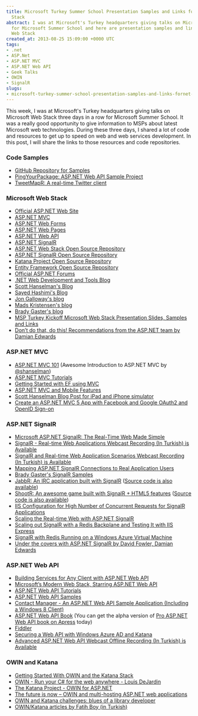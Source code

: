 ```yaml
---
title: Microsoft Turkey Summer School Presentation Samples and Links for .NET Web
  Stack
abstract: I was at Microsoft's Turkey headquarters giving talks on Microsoft Web Stack
  for Microsoft Summer School and here are presentation samples and links for .NET
  Web Stack
created_at: 2013-08-25 15:09:00 +0000 UTC
tags:
- .net
- ASP.Net
- ASP.NET MVC
- ASP.NET Web API
- Geek Talks
- OWIN
- SignalR
slugs:
- microsoft-turkey-summer-school-presentation-samples-and-links-fornet-web-stack
---
```


<p>This week, I was at Microsoft's Turkey headquarters giving talks on Microsoft Web Stack three days in a row for Microsoft Summer School. It was a really good opportunity to give information to MSPs about latest Microsoft web technologies. During these three days, I shared a lot of code and resources to get up to speed on web and web services development. In this post, I will share the links to those resources and code repositories.</p>
<h3>Code Samples</h3>
<ul>
<li><a href="https://github.com/tugberkugurlu/IstanbulMSFTSummerSchool201308">GitHub Repository for Samples</a></li>
<li><a href="https://github.com/tugberkugurlu/PingYourPackage">PingYourPackage: ASP.NET Web API Sample Project</a></li>
<li><a href="https://github.com/tugberkugurlu/TweetMapR">TweetMapR: A real-time Twitter client</a></li>
</ul>
<h3>Microsoft Web Stack</h3>
<ul>
<li><a href="http://asp.net/">Official ASP.NET Web Site</a> </li>
<li><a href="http://www.asp.net/mvc">ASP.NET MVC</a> </li>
<li><a href="http://asp.net/webforms">ASP.NET Web Forms</a> </li>
<li><a href="http://asp.net/web-pages">ASP.NET Web Pages</a> </li>
<li><a href="http://www.asp.net/web-api">ASP.NET Web API</a> </li>
<li><a href="http://asp.net/signalr">ASP.NET SignalR</a> </li>
<li><a href="http://aspnetwebstack.codeplex.com/">ASP.NET Web Stack Open Source Repository</a> </li>
<li><a href="http://github.com/SignalR/SignalR">ASP.NET SignalR Open Source Repository</a> </li>
<li><a href="http://katanaproject.codeplex.com/">Katana Project Open Source Repository</a> </li>
<li><a href="http://entityframework.codeplex.com/">Entity Framework Open Source Repository</a> </li>
<li><a href="https://forums.asp.net/">Official ASP.NET Forums</a></li>
<li><a href="http://blogs.msdn.com/b/webdev/">.NET Web Development and Tools Blog</a></li>
<li><a href="http://www.hanselman.com/blog/">Scott Hanselman's Blog</a></li>
<li><a href="http://www.sedodream.com/">Sayed Hashimi's Blog</a></li>
<li><a href="http://weblogs.asp.net/jgalloway/">Jon Galloway's blog</a></li>
<li><a href="http://madskristensen.net/">Mads Kristensen's blog</a></li>
<li><a href="http://www.bradygaster.com/">Brady Gaster's blog</a></li>
<li><a href="http://www.tugberkugurlu.com/archive/msp-turkey-kickoff-microsoft-web-stack-presentation-slides-samples-and-links">MSP Turkey Kickoff Microsoft Web Stack Presentation Slides, Samples and Links</a></li>
<li><a href="http://vimeo.com/68390507">Don&rsquo;t do that, do this! Recommendations from the ASP.NET team by Damian Edwards</a></li>
</ul>
<h3>ASP.NET MVC</h3>
<ul>
<li><a href="http://channel9.msdn.com/Events/DevDays/DevDays-2011-Netherlands/Devdays002">ASP.NET MVC 101</a> (Awesome Introduction to ASP.NET MVC by <a href="http://twitter.com/shanselman">@shanselman</a>) </li>
<li><a href="http://www.asp.net/mvc/tutorials">ASP.NET MVC Tutorials</a> </li>
<li><a href="http://www.asp.net/mvc/tutorials/getting-started-with-ef-using-mvc">Getting Started with EF using MVC</a> </li>
<li><a href="http://www.asp.net/mvc/tutorials/mvc-4/aspnet-mvc-4-mobile-features">ASP.NET MVC and Mobile Features</a> </li>
<li><a href="http://www.hanselman.com/blog/SimulatingAnIPhoneOrIPadBrowserForASPNETMobileWebDevelopmentWithWebMatrix2OrVisualStudio2012.aspx">Scott Hanselman Blog Post for iPad and iPhone simulator</a></li>
<li><a href="http://www.asp.net/mvc/tutorials/mvc-5/create-an-aspnet-mvc-5-app-with-facebook-and-google-oauth2-and-openid-sign-on">Create an ASP.NET MVC 5 App with Facebook and Google OAuth2 and OpenID Sign-on</a></li>
</ul>
<h3>ASP.NET SignalR</h3>
<ul>
<li><a href="http://channel9.msdn.com/Events/TechEd/NorthAmerica/2013/DEV-B302">Microsoft ASP.NET SignalR: The Real-Time Web Made Simple</a> </li>
<li><a href="http://www.tugberkugurlu.com/archive/signalr-real-time-web-applications-webcast-recording-in-turkish-is-available">SignalR - Real-time Web Applications Webcast Recording (In Turkish) is Available</a></li>
<li><a href="http://www.tugberkugurlu.com/archive/signalr-and-real-time-web-application-scenarios-webcast-recording-in-turkish-is-available">SignalR and Real-time Web Application Scenarios Webcast Recording (In Turkish) is Available</a></li>
<li><a href="http://www.tugberkugurlu.com/archive/mapping-asp-net-signalr-connections-to-real-application-users">Mapping ASP.NET SignalR Connections to Real Application Users</a></li>
<li><a href="https://github.com/bradygaster/SignalR-Samples">Brady Gaster's SignalR Samples</a> </li>
<li><a href="http://jabbr.net/">JabbR: An IRC application built with SignalR</a> (<a href="https://github.com/davidfowl/JabbR">Source code is also available</a>) </li>
<li><a href="http://shootr.signalr.net/">ShootR: An awesome game built with SignalR + HTML5 features</a> (<a href="https://github.com/NTaylorMullen/ShootR">Source code is also available</a>) </li>
<li><a href="https://github.com/SignalR/SignalR/wiki/Performance#maximum-concurrent-requests-per-cpu">IIS Configuration for High Number of Concurrent Requests for SignalR Applications</a></li>
<li><a href="http://channel9.msdn.com/Events/Build/2013/3-502">Scaling the Real-time Web with ASP.NET SignalR</a></li>
<li><a href="http://www.tugberkugurlu.com/archive/scaling-out-signalr-with-a-redis-backplane-and-testing-it-with-iis-express">Scaling out SignalR with a Redis Backplane and Testing It with IIS Express</a></li>
<li><a href="https://github.com/SignalR/SignalR/wiki/SignalR-with-Redis-Running-on-a-Windows-Azure-Virtual-Machine">SignalR with Redis Running on a Windows Azure Virtual Machine</a></li>
<li><a href="http://vimeo.com/68383353">Under the covers with ASP.NET SignalR by David Fowler, Damian Edwards</a></li>
</ul>
<h3>ASP.NET Web API</h3>
<ul>
<li><a href="http://channel9.msdn.com/Events/Build/2012/3-036">Building Services for Any Client with ASP.NET Web API</a> </li>
<li><a href="http://vimeo.com/43603472">Microsoft&rsquo;s Modern Web Stack, Starring ASP.NET Web API</a> </li>
<li><a href="http://www.asp.net/web-api">ASP.NET Web API Tutorials</a> </li>
<li><a href="http://www.asp.net/web-api/samples">ASP.NET Web API Samples</a> </li>
<li><a href="http://code.msdn.microsoft.com/Contact-Manager-Web-API-0e8e373d">Contact Manager - An ASP.NET Web API Sample Application (Including a Windows 8 Client)</a> </li>
<li><a href="http://www.amazon.com/gp/product/1430247258/ref=as_li_ss_tl?ie=UTF8&amp;camp=1789&amp;creative=390957&amp;creativeASIN=1430247258&amp;linkCode=as2&amp;tag=tugsblo0c-20">ASP.NET Web API Book</a> (You can get the alpha version of <a href="http://www.apress.com/9781430247258">Pro ASP.NET Web API book on Apress</a> today) </li>
<li><a href="http://www.fiddler2.com/fiddler2/">Fiddler</a></li>
<li><a href="http://www.cloudidentity.com/blog/2013/07/23/securing-a-web-api-with-windows-azure-ad-and-katana/">Securing a Web API with Windows Azure AD and Katana</a></li>
<li><a href="http://www.tugberkugurlu.com/archive/advanced-asp-net-web-api-webcast-offline-recording-in-turkish-is-available">Advanced ASP.NET Web API Webcast Offline Recording (In Turkish) is Available</a></li>
</ul>
<h3>OWIN and Katana</h3>
<ul>
<li><a href="http://www.tugberkugurlu.com/archive/getting-started-with-owin-and-the-katana-stack">Getting Started With OWIN and the Katana Stack</a></li>
<li><a href="http://vimeo.com/57007898">OWIN - Run your C# for the web anywhere - Louis DeJardin</a></li>
<li><a href="http://channel9.msdn.com/Shows/Web+Camps+TV/The-Katana-Project-OWIN-for-ASPNET">The Katana Project - OWIN for ASP.NET</a></li>
<li><a href="http://www.strathweb.com/2013/05/the-future-is-now-owin-and-multi-hosting-asp-net-web-applications/">The future is now &ndash; OWIN and multi-hosting ASP.NET web applications</a></li>
<li><a href="http://byterot.blogspot.com/2013/08/OWIN-Katana-challenges-blues-library-developer-aspnetwebapi-nancyfx.html">OWIN and Katana challenges: blues of a library developer</a></li>
<li><a href="http://www.enterprisecoding.com/post/tag/owin">OWIN/Katana articles by Fatih Boy (in Turkish)</a></li>
</ul>
